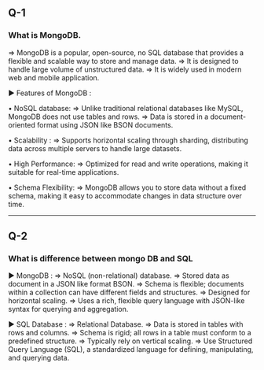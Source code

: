 ## Q-1

### What is MongoDB.

=> MongoDB is a popular, open-source, no SQL database that provides a flexible and scalable way to store and manage data.
=> It is designed to handle large volume of unstructured data.
=> It is widely used in modern web and mobile application.

► Features of MongoDB :

• NoSQL database:
=> Unlike traditional relational databases like MySQL, MongoDB does not use tables and rows.
=> Data is stored in a document-oriented format using JSON like BSON documents.

• Scalability :
=> Supports horizontal scaling through sharding, distributing data across multiple servers to handle large datasets.

• High Performance:
=> Optimized for read and write operations, making it suitable for real-time applications.

• Schema Flexibility:
=> MongoDB allows you to store data without a fixed schema, making it easy to accommodate changes in data structure over time.

---

## Q-2

### What is difference between mongo DB and SQL

► MongoDB :
=> NoSQL (non-relational) database.
=> Stored data as document in a JSON like format BSON.
=> Schema is flexible; documents within a collection can have different fields and structures.
=> Designed for horizontal scaling.
=> Uses a rich, flexible query language with JSON-like syntax for querying and aggregation.

► SQL Database :
=> Relational Database.
=> Data is stored in tables with rows and columns.
=> Schema is rigid; all rows in a table must conform to a predefined structure.
=> Typically rely on vertical scaling.
=> Use Structured Query Language (SQL), a standardized language for defining, manipulating, and querying data.
